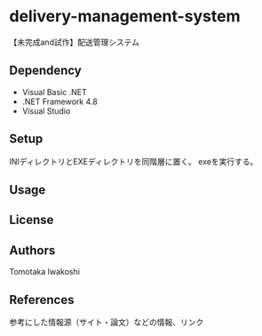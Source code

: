 # delivery-management-system
【未完成and試作】配送管理システム

## Dependency
* Visual Basic .NET
* .NET Framework 4.8
* Visual Studio

## Setup
INIディレクトリとEXEディレクトリを同階層に置く。
exeを実行する。

## Usage


## License


## Authors
Tomotaka Iwakoshi

## References
参考にした情報源（サイト・論文）などの情報、リンク
